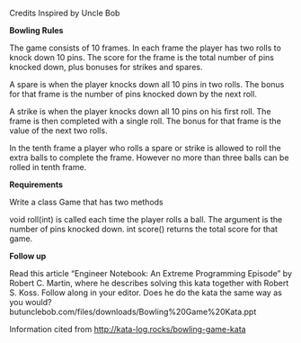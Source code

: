 Credits
Inspired by Uncle Bob

**Bowling Rules**

The game consists of 10 frames. In each frame the player has two rolls to knock down 10 pins. The score for the frame is the total number of pins knocked down, plus bonuses for strikes and spares.

A spare is when the player knocks down all 10 pins in two rolls. The bonus for that frame is the number of pins knocked down by the next roll.

A strike is when the player knocks down all 10 pins on his first roll. The frame is then completed with a single roll. The bonus for that frame is the value of the next two rolls.

In the tenth frame a player who rolls a spare or strike is allowed to roll the extra balls to complete the frame. However no more than three balls can be rolled in tenth frame.

**Requirements**

Write a class Game that has two methods

void roll(int) is called each time the player rolls a ball. The argument is the number of pins knocked down.
int score() returns the total score for that game.

**Follow up**

Read this article “Engineer Notebook: An Extreme Programming Episode” by Robert C. Martin, where he describes solving this kata together with Robert S. Koss. Follow along in your editor. Does he do the kata the same way as you would? butunclebob.com/files/downloads/Bowling%20Game%20Kata.ppt

Information cited from http://kata-log.rocks/bowling-game-kata

